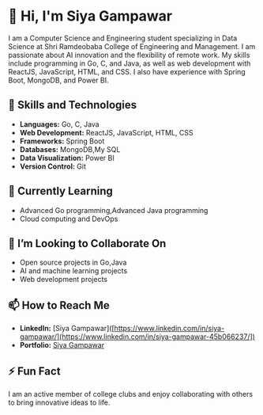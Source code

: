 # 👋 Hi, I'm Siya Gampawar

I am a Computer Science and Engineering student specializing in Data Science at Shri Ramdeobaba College of Engineering and Management. I am passionate about AI innovation and the flexibility of remote work. My skills include programming in Go, C, and Java, as well as web development with ReactJS, JavaScript, HTML, and CSS. I also have experience with Spring Boot, MongoDB, and Power BI.

## 🚀 Skills and Technologies
- **Languages:** Go, C, Java
- **Web Development:** ReactJS, JavaScript, HTML, CSS
- **Frameworks:** Spring Boot
- **Databases:** MongoDB,My SQL
- **Data Visualization:** Power BI
- **Version Control:** Git

## 🌱 Currently Learning
- Advanced Go programming,Advanced Java programming
- Cloud computing and DevOps

## 👯 I’m Looking to Collaborate On
- Open source projects in Go,Java
- AI and machine learning projects
- Web development projects

## 📫 How to Reach Me
- **LinkedIn:** [Siya Gampawar]([https://www.linkedin.com/in/siya-gampawar/](https://www.linkedin.com/in/siya-gampawar-45b066237/])
- **Portfolio:** [Siya Gampawar]()


## ⚡ Fun Fact
I am an active member of college clubs and enjoy collaborating with others to bring innovative ideas to life.




